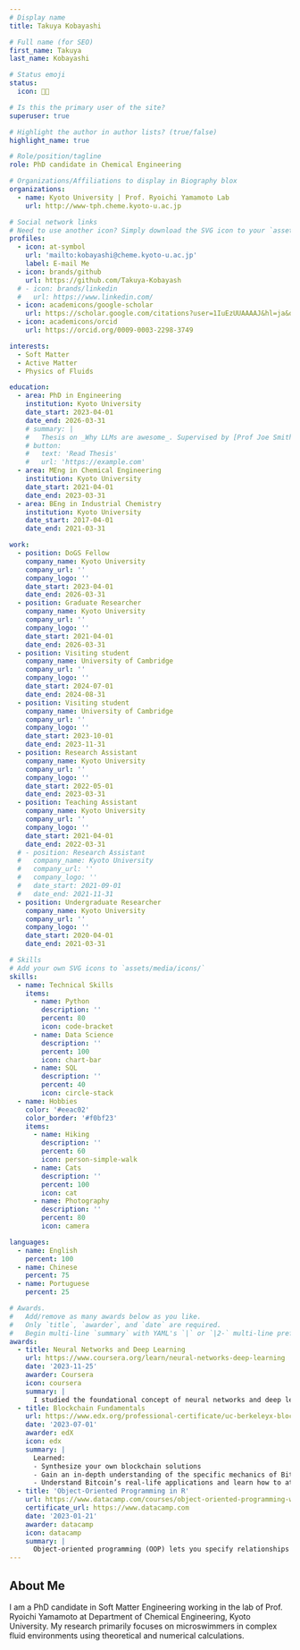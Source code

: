 ```yaml
---
# Display name
title: Takuya Kobayashi

# Full name (for SEO)
first_name: Takuya 
last_name: Kobayashi

# Status emoji
status:
  icon: 🧑‍💻

# Is this the primary user of the site?
superuser: true

# Highlight the author in author lists? (true/false)
highlight_name: true

# Role/position/tagline
role: PhD candidate in Chemical Engineering

# Organizations/Affiliations to display in Biography blox
organizations:
  - name: Kyoto University | Prof. Ryoichi Yamamoto Lab
    url: http://www-tph.cheme.kyoto-u.ac.jp

# Social network links
# Need to use another icon? Simply download the SVG icon to your `assets/media/icons/` folder.
profiles:
  - icon: at-symbol
    url: 'mailto:kobayashi@cheme.kyoto-u.ac.jp'
    label: E-mail Me
  - icon: brands/github
    url: https://github.com/Takuya-Kobayash
  # - icon: brands/linkedin
  #   url: https://www.linkedin.com/
  - icon: academicons/google-scholar
    url: https://scholar.google.com/citations?user=1IuEzUUAAAAJ&hl=ja&oi=sra
  - icon: academicons/orcid
    url: https://orcid.org/0009-0003-2298-3749

interests:
  - Soft Matter
  - Active Matter
  - Physics of Fluids

education:
  - area: PhD in Engineering
    institution: Kyoto University
    date_start: 2023-04-01
    date_end: 2026-03-31
    # summary: |
    #   Thesis on _Why LLMs are awesome_. Supervised by [Prof Joe Smith](https://example.com). Presented papers at 5 IEEE conferences with the contributions being published in 2 Springer journals.
    # button:
    #   text: 'Read Thesis'
    #   url: 'https://example.com'
  - area: MEng in Chemical Engineering
    institution: Kyoto University
    date_start: 2021-04-01
    date_end: 2023-03-31
  - area: BEng in Industrial Chemistry
    institution: Kyoto University
    date_start: 2017-04-01
    date_end: 2021-03-31

work:
  - position: DoGS Fellow
    company_name: Kyoto University
    company_url: ''
    company_logo: ''
    date_start: 2023-04-01
    date_end: 2026-03-31
  - position: Graduate Researcher
    company_name: Kyoto University
    company_url: ''
    company_logo: ''
    date_start: 2021-04-01
    date_end: 2026-03-31
  - position: Visiting student
    company_name: University of Cambridge
    company_url: ''
    company_logo: ''
    date_start: 2024-07-01
    date_end: 2024-08-31
  - position: Visiting student
    company_name: University of Cambridge
    company_url: ''
    company_logo: ''
    date_start: 2023-10-01
    date_end: 2023-11-31
  - position: Research Assistant
    company_name: Kyoto University
    company_url: ''
    company_logo: ''
    date_start: 2022-05-01
    date_end: 2023-03-31
  - position: Teaching Assistant
    company_name: Kyoto University
    company_url: ''
    company_logo: ''
    date_start: 2021-04-01
    date_end: 2022-03-31
  # - position: Research Assistant
  #   company_name: Kyoto University
  #   company_url: ''
  #   company_logo: ''
  #   date_start: 2021-09-01
  #   date_end: 2021-11-31
  - position: Undergraduate Researcher
    company_name: Kyoto University
    company_url: ''
    company_logo: ''
    date_start: 2020-04-01
    date_end: 2021-03-31

# Skills
# Add your own SVG icons to `assets/media/icons/`
skills:
  - name: Technical Skills
    items:
      - name: Python
        description: ''
        percent: 80
        icon: code-bracket
      - name: Data Science
        description: ''
        percent: 100
        icon: chart-bar
      - name: SQL
        description: ''
        percent: 40
        icon: circle-stack
  - name: Hobbies
    color: '#eeac02'
    color_border: '#f0bf23'
    items:
      - name: Hiking
        description: ''
        percent: 60
        icon: person-simple-walk
      - name: Cats
        description: ''
        percent: 100
        icon: cat
      - name: Photography
        description: ''
        percent: 80
        icon: camera

languages:
  - name: English
    percent: 100
  - name: Chinese
    percent: 75
  - name: Portuguese
    percent: 25

# Awards.
#   Add/remove as many awards below as you like.
#   Only `title`, `awarder`, and `date` are required.
#   Begin multi-line `summary` with YAML's `|` or `|2-` multi-line prefix and indent 2 spaces below.
awards:
  - title: Neural Networks and Deep Learning
    url: https://www.coursera.org/learn/neural-networks-deep-learning
    date: '2023-11-25'
    awarder: Coursera
    icon: coursera
    summary: |
      I studied the foundational concept of neural networks and deep learning. By the end, I was familiar with the significant technological trends driving the rise of deep learning; build, train, and apply fully connected deep neural networks; implement efficient (vectorized) neural networks; identify key parameters in a neural network’s architecture; and apply deep learning to your own applications.
  - title: Blockchain Fundamentals
    url: https://www.edx.org/professional-certificate/uc-berkeleyx-blockchain-fundamentals
    date: '2023-07-01'
    awarder: edX
    icon: edx
    summary: |
      Learned:
      - Synthesize your own blockchain solutions
      - Gain an in-depth understanding of the specific mechanics of Bitcoin
      - Understand Bitcoin’s real-life applications and learn how to attack and destroy Bitcoin, Ethereum, smart contracts and Dapps, and alternatives to Bitcoin’s Proof-of-Work consensus algorithm
  - title: 'Object-Oriented Programming in R'
    url: https://www.datacamp.com/courses/object-oriented-programming-with-s3-and-r6-in-r
    certificate_url: https://www.datacamp.com
    date: '2023-01-21'
    awarder: datacamp
    icon: datacamp
    summary: |
      Object-oriented programming (OOP) lets you specify relationships between functions and the objects that they can act on, helping you manage complexity in your code. This is an intermediate level course, providing an introduction to OOP, using the S3 and R6 systems. S3 is a great day-to-day R programming tool that simplifies some of the functions that you write. R6 is especially useful for industry-specific analyses, working with web APIs, and building GUIs.
---
```


## About Me

I am a PhD candidate in Soft Matter Engineering working in the lab of Prof. Ryoichi Yamamoto at Department of Chemical Engineering, Kyoto University. My research primarily focuses on microswimmers in complex fluid environments using theoretical and numerical calculations.